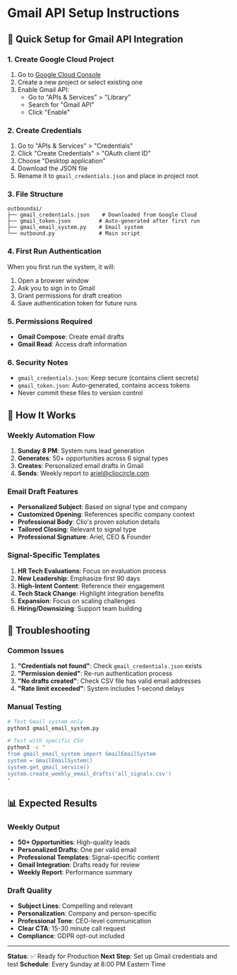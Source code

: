 # Gmail API Setup Instructions

## 🚀 Quick Setup for Gmail API Integration

### 1. Create Google Cloud Project
1. Go to [Google Cloud Console](https://console.cloud.google.com/)
2. Create a new project or select existing one
3. Enable Gmail API:
   - Go to "APIs & Services" > "Library"
   - Search for "Gmail API"
   - Click "Enable"

### 2. Create Credentials
1. Go to "APIs & Services" > "Credentials"
2. Click "Create Credentials" > "OAuth client ID"
3. Choose "Desktop application"
4. Download the JSON file
5. Rename it to `gmail_credentials.json` and place in project root

### 3. File Structure
```
outboundai/
├── gmail_credentials.json    # Downloaded from Google Cloud
├── gmail_token.json         # Auto-generated after first run
├── gmail_email_system.py    # Email system
└── outbound.py              # Main script
```

### 4. First Run Authentication
When you first run the system, it will:
1. Open a browser window
2. Ask you to sign in to Gmail
3. Grant permissions for draft creation
4. Save authentication token for future runs

### 5. Permissions Required
- **Gmail Compose**: Create email drafts
- **Gmail Read**: Access draft information

### 6. Security Notes
- `gmail_credentials.json`: Keep secure (contains client secrets)
- `gmail_token.json`: Auto-generated, contains access tokens
- Never commit these files to version control

## 📧 How It Works

### Weekly Automation Flow
1. **Sunday 8 PM**: System runs lead generation
2. **Generates**: 50+ opportunities across 6 signal types
3. **Creates**: Personalized email drafts in Gmail
4. **Sends**: Weekly report to ariel@cliocircle.com

### Email Draft Features
- **Personalized Subject**: Based on signal type and company
- **Customized Opening**: References specific company context
- **Professional Body**: Clio's proven solution details
- **Tailored Closing**: Relevant to signal type
- **Professional Signature**: Ariel, CEO & Founder

### Signal-Specific Templates
1. **HR Tech Evaluations**: Focus on evaluation process
2. **New Leadership**: Emphasize first 90 days
3. **High-Intent Content**: Reference their engagement
4. **Tech Stack Change**: Highlight integration benefits
5. **Expansion**: Focus on scaling challenges
6. **Hiring/Downsizing**: Support team building

## 🔧 Troubleshooting

### Common Issues
1. **"Credentials not found"**: Check `gmail_credentials.json` exists
2. **"Permission denied"**: Re-run authentication process
3. **"No drafts created"**: Check CSV file has valid email addresses
4. **"Rate limit exceeded"**: System includes 1-second delays

### Manual Testing
```bash
# Test Gmail system only
python3 gmail_email_system.py

# Test with specific CSV
python3 -c "
from gmail_email_system import GmailEmailSystem
system = GmailEmailSystem()
system.get_gmail_service()
system.create_weekly_email_drafts('all_signals.csv')
"
```

## 📊 Expected Results

### Weekly Output
- **50+ Opportunities**: High-quality leads
- **Personalized Drafts**: One per valid email
- **Professional Templates**: Signal-specific content
- **Gmail Integration**: Drafts ready for review
- **Weekly Report**: Performance summary

### Draft Quality
- **Subject Lines**: Compelling and relevant
- **Personalization**: Company and person-specific
- **Professional Tone**: CEO-level communication
- **Clear CTA**: 15-30 minute call request
- **Compliance**: GDPR opt-out included

---

**Status**: ✅ Ready for Production
**Next Step**: Set up Gmail credentials and test
**Schedule**: Every Sunday at 8:00 PM Eastern Time
